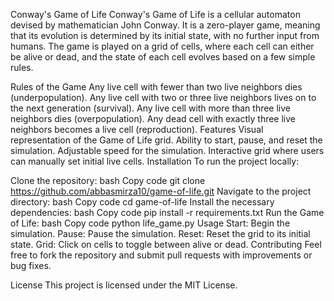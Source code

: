 Conway's Game of Life
Conway's Game of Life is a cellular automaton devised by mathematician John Conway. It is a zero-player game, meaning that its evolution is determined by its initial state, with no further input from humans. The game is played on a grid of cells, where each cell can either be alive or dead, and the state of each cell evolves based on a few simple rules.

Rules of the Game
Any live cell with fewer than two live neighbors dies (underpopulation).
Any live cell with two or three live neighbors lives on to the next generation (survival).
Any live cell with more than three live neighbors dies (overpopulation).
Any dead cell with exactly three live neighbors becomes a live cell (reproduction).
Features
Visual representation of the Game of Life grid.
Ability to start, pause, and reset the simulation.
Adjustable speed for the simulation.
Interactive grid where users can manually set initial live cells.
Installation
To run the project locally:

Clone the repository:
bash
Copy code
git clone https://github.com/abbasmirza10/game-of-life.git
Navigate to the project directory:
bash
Copy code
cd game-of-life
Install the necessary dependencies:
bash
Copy code
pip install -r requirements.txt
Run the Game of Life:
bash
Copy code
python life_game.py
Usage
Start: Begin the simulation.
Pause: Pause the simulation.
Reset: Reset the grid to its initial state.
Grid: Click on cells to toggle between alive or dead.
Contributing
Feel free to fork the repository and submit pull requests with improvements or bug fixes.

License
This project is licensed under the MIT License.

